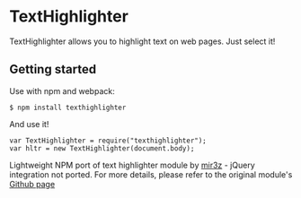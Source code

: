 # TextHighlighter

TextHighlighter allows you to highlight text on web pages. Just select it!

## Getting started

Use with npm and webpack:

```
$ npm install texthighlighter
```

And use it!

```
var TextHighlighter = require("texthighlighter");
var hltr = new TextHighlighter(document.body);
```

Lightweight NPM port of text highlighter module by [mir3z](https://github.com/mir3z) - jQuery integration not ported.
For more details, please refer to the original module's [Github page](https://github.com/mir3z/texthighlighter)